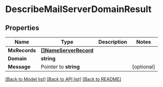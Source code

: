# DescribeMailServerDomainResult

## Properties

Name | Type | Description | Notes
------------ | ------------- | ------------- | -------------
**MxRecords** | [**[]NameServerRecord**](NameServerRecord) |  | 
**Domain** | **string** |  | 
**Message** | Pointer to **string** |  | [optional] 

[[Back to Model list]](../README#documentation-for-models) [[Back to API list]](../README#documentation-for-api-endpoints) [[Back to README]](../README)


